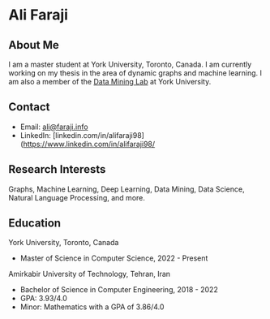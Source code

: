 # Ali Faraji

## About Me

I am a master student at York University, Toronto, Canada. I am currently working on my thesis in the area of dynamic graphs and machine learning. I am also a member of the [Data Mining Lab](https://dminer.eecs.yorku.ca/) at York University.

## Contact
* Email: [ali@faraji.info](mailto:ali@faraji.info)
* LinkedIn: [linkedin.com/in/alifaraji98](https://www.linkedin.com/in/alifaraji98/


## Research Interests
Graphs, Machine Learning, Deep Learning, Data Mining, Data Science, Natural Language Processing, and more.


## Education
York University, Toronto, Canada
* Master of Science in Computer Science, 2022 - Present


Amirkabir University of Technology, Tehran, Iran
* Bachelor of Science in Computer Engineering, 2018 - 2022
* GPA: 3.93/4.0
* Minor: Mathematics with a GPA of 3.86/4.0


<!-- ## Experience -->

<!-- ## Skills -->


<!-- ## Projects -->

